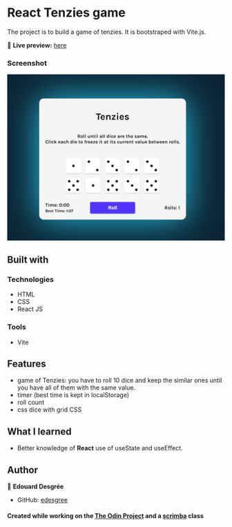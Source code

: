 # React Tenzies game

The project is to build a game of tenzies.
It is bootstraped with Vite.js.

🔗 **Live preview:** [here](https://singular-concha-d934bf.netlify.app/)

### Screenshot

![screenshot](./screenshot.png)

## Built with

### Technologies

- HTML
- CSS
- React JS

### Tools

- Vite

## Features

- game of Tenzies: you have to roll 10 dice and keep the similar ones until you have all of them with the same value.
- timer (best time is kept in localStorage)
- roll count
- css dice with grid CSS

## What I learned

- Better knowledge of **React** use of useState and useEffect.

## Author

👤 **Edouard Desgrée**

- GitHub: [edesgree](https://github.com/edesgree)

#### Created while working on the [The Odin Project](https://www.theodinproject.com/) and a [scrimba](https://scrimba.com/) class
